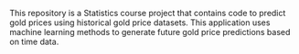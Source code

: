 This repository is a Statistics course project that contains code to predict gold prices using historical gold price datasets.
This application uses machine learning methods to generate future gold price predictions based on time data.
